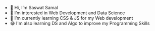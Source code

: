 - 👋 Hi, I’m Saswat Samal
- 👀 I’m interested in Web Development and Data Science
- 🌱 I’m currently learning CSS & JS for my Web development
- 😁 I'm also learning DS and Algo to improve my Programming Skills

<!---
saswat10/saswat10 is a ✨ special ✨ repository because its `README.md` (this file) appears on your GitHub profile.
You can click the Preview link to take a look at your changes.
--->
